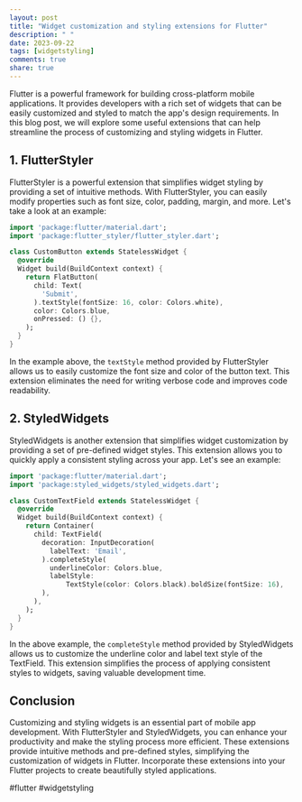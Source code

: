 ```yaml
---
layout: post
title: "Widget customization and styling extensions for Flutter"
description: " "
date: 2023-09-22
tags: [widgetstyling]
comments: true
share: true
---
```


Flutter is a powerful framework for building cross-platform mobile applications. It provides developers with a rich set of widgets that can be easily customized and styled to match the app's design requirements. In this blog post, we will explore some useful extensions that can help streamline the process of customizing and styling widgets in Flutter.

## 1. FlutterStyler

FlutterStyler is a powerful extension that simplifies widget styling by providing a set of intuitive methods. With FlutterStyler, you can easily modify properties such as font size, color, padding, margin, and more. Let's take a look at an example:

```dart
import 'package:flutter/material.dart';
import 'package:flutter_styler/flutter_styler.dart';

class CustomButton extends StatelessWidget {
  @override
  Widget build(BuildContext context) {
    return FlatButton(
      child: Text(
        'Submit',
      ).textStyle(fontSize: 16, color: Colors.white),
      color: Colors.blue,
      onPressed: () {},
    );
  }
}
```

In the example above, the `textStyle` method provided by FlutterStyler allows us to easily customize the font size and color of the button text. This extension eliminates the need for writing verbose code and improves code readability.

## 2. StyledWidgets

StyledWidgets is another extension that simplifies widget customization by providing a set of pre-defined widget styles. This extension allows you to quickly apply a consistent styling across your app. Let's see an example:

```dart
import 'package:flutter/material.dart';
import 'package:styled_widgets/styled_widgets.dart';

class CustomTextField extends StatelessWidget {
  @override
  Widget build(BuildContext context) {
    return Container(
      child: TextField(
        decoration: InputDecoration(
          labelText: 'Email',
        ).completeStyle(
          underlineColor: Colors.blue,
          labelStyle:
              TextStyle(color: Colors.black).boldSize(fontSize: 16),
        ),
      ),
    );
  }
}
```

In the above example, the `completeStyle` method provided by StyledWidgets allows us to customize the underline color and label text style of the TextField. This extension simplifies the process of applying consistent styles to widgets, saving valuable development time.

## Conclusion

Customizing and styling widgets is an essential part of mobile app development. With FlutterStyler and StyledWidgets, you can enhance your productivity and make the styling process more efficient. These extensions provide intuitive methods and pre-defined styles, simplifying the customization of widgets in Flutter. Incorporate these extensions into your Flutter projects to create beautifully styled applications.

#flutter #widgetstyling